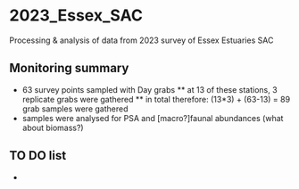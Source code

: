 # 2023_Essex_SAC
Processing &amp; analysis of data  from 2023 survey of Essex Estuaries SAC

## Monitoring summary
* 63 survey points sampled with Day grabs
** at 13 of these stations, 3 replicate grabs were gathered
** in total therefore: (13*3) + (63-13) = 89 grab samples were gathered
* samples were analysed for PSA and [macro?]faunal abundances (what about biomass?)

## TO DO list
* 